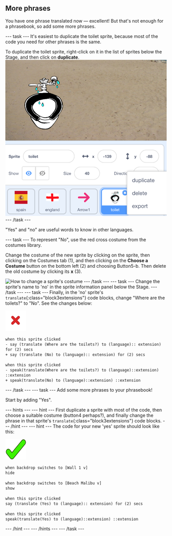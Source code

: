 ## More phrases

You have one phrase translated now — excellent! But that's not enough for a phrasebook, so add some more phrases.

--- task ---
It's easiest to duplicate the toilet sprite, because most of the code you need for other phrases is the same. 

To duplicate the toilet sprite, right-click on it in the list of sprites below the Stage, and then click on **duplicate**.
![How to duplicate a sprite](images/duplicateSprite.png)
--- /task ---

"Yes" and "no" are useful words to know in other languages.

--- task ---
To represent "No", use the red cross costume from the costumes library.

Change the costume of the new sprite by clicking on the sprite, then clicking on the Costumes tab (1), and then clicking on the **Choose a Costume** button on the bottom left (2) and choosing Button5-b. Then delete the old costume by clicking its **x** (3).

![How to change a sprite's costume](images/changeCostume.png)
--- /task ---
--- task ---
Change the sprite's name to 'no' in the sprite information panel below the Stage.
--- /task ---
--- task ---
Finally, in the 'no' sprite's `translate`{:class="block3extensions"} code blocks, change "Where are the toilets?" to "No". See the changes below:

![No sprite](images/noSmall.png)
```blocks3
when this sprite clicked
- say (translate (Where are the toilets?) to (language):: extension) for (2) secs
+ say (translate (No) to (language):: extension) for (2) secs

when this sprite clicked
- speak(translate(Where are the toilets?) to (language)::extension) ::extension
+ speak(translate(No) to (language)::extension) ::extension
```
--- /task ---
--- task --- 
Add some more phrases to your phrasebook!

Start by adding "Yes".

--- hints ---
--- hint ---
First duplicate a sprite with most of the code, then choose a suitable costume (button4 perhaps?), and finally change the phrase in that sprite's `translate`{:class="block3extensions"} code blocks.
--- /hint ---
--- hint ---
The code for your new 'yes' sprite should look like this:

![Yes sprite](images/yesSmall.png)
```blocks3
when backdrop switches to [Wall 1 v]
hide

when backdrop switches to [Beach Malibu v]
show

when this sprite clicked
say (translate (Yes) to (language):: extension) for (2) secs

when this sprite clicked
speak(translate(Yes) to (language)::extension) ::extension
```
--- /hint ---
--- /hints ---
--- /task ---
